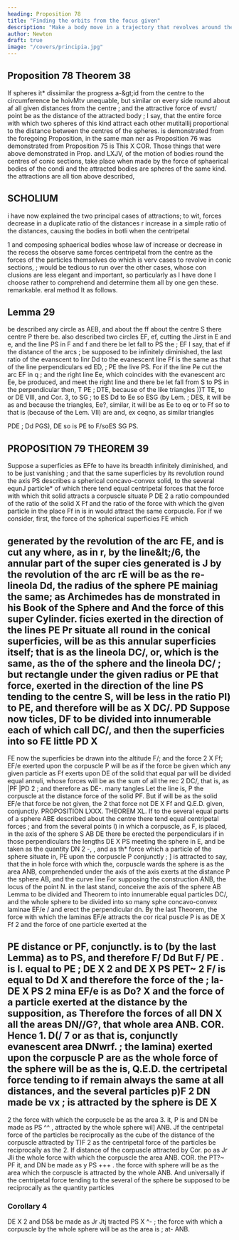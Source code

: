 ```yaml
---
heading: Proposition 78
title: "Finding the orbits from the focus given"
description: "Make a body move in a trajectory that revolves around the center of force in the same way as another body in the same trajectory at rest"
author: Newton
draft: true
image: "/covers/principia.jpg"
---
```



## Proposition 78 Theorem 38

If spheres
it*
dissimilar
the progress
a-&amp;gt;id
from
the centre to the circumference be hoivMtv
unequable, but similar on every side round about af all
given distances from the centre ; and the attractive force of evsrt/
point be as the distance of the attracted body ; I say, that the entire
force with which two spheres of this kind attract each other mutitallij
proportional to the distance between the centres of the spheres.
is demonstrated from the
foregoing Proposition, in the same man
ner as Proposition 76 was demonstrated from Proposition 75 is
This
X
COR. Those things that were above demonstrated in Prop.
and LXJV,
of the motion of bodies round the centres of conic sections, take place when
made by the force of sphaerical bodies of the condi
and the attracted bodies are spheres of the same kind.
the attractions are
all
tion above described,

## SCHOLIUM

i
have now explained the two principal cases of attractions;
to wit,
forces decrease in a duplicate ratio of the distances
r increase in a simple ratio of the distances,
causing the bodies in botli
when the centripetal

1
and composing sphaerical bodies whose
law of increase or decrease in the recess
the
observe
same
forces
centripetal
from the centre as the forces of the particles themselves do which is verv
cases to revolve in conic sections,
;
would be tedious to run over the other cases, whose con
clusions are less elegant and important, so particularly as I have done
I choose rather to comprehend and determine them all by one gen
these.
remarkable.
eral
method
It
as follows.

## Lemma 29

be described any circle as AEB, and about the
ff about the centre S there
centre P there be. also described two circles EF, ef, cutting the Jirst in
E and e, and the line PS in F and f and there be let fall to PS the
;
EF
I say, that
ef
if the distance of the arcs
;
be supposed to be infinitely diminished, the last ratio of the evanscent
to
linr Dd to the evanescent line Ff is the same as that of the line
perpendiculars
ed
ED,
;
PE
the live PS.
For
if
the line Pe cut the arc
EF
in q
;
and the right line Ee, which
coincides with the evanescent arc Ee, be produced, and meet the right line
and there be let fall from S to
PS in
the perpendicular
then,
T
PE
;
DTE,
because of the like triangles
))T
TE,
to
or
DE
VIII, and Cor. 3,
to
SG
;
to
ES
Dd to Ee so
ESG (by Lem.
;
DES,
it
will be as
and because the
triangles, Ee?,
similar, it will be as Ee to eq or
to Ff so
to
that is (because of the
Lem. VII) are
and, ex ceqno, as
similar triangles

PDE
;
Dd
PGS),
DE
so is
PE
to
F/soES
SG
PS.

## PROPOSITION 79 THEOREM 39

Suppose a superficies as EFfe to have its breadth infinitely diminished, and to be just vanishing ; and that the same superficies by its revolution round the axis PS describes a spherical concavo-convex solid, to the several equnJ particle* of which there tend equal centripetal forces that the force with which thit solid attracts a corpuscle situate 
P
DE
2
a ratio compounded of the ratio of the solid
X Ff and
the ratio of the force with which the given particle in the place Ff
in
is in
would attract the same corpuscle.
For if we consider, first, the force of
the spherical superficies
FE which

generated by the revolution of the arc FE,
and is cut any where, as in r, by the line&amp;lt;/6,
the annular part of the super cies generated
is
J
by the revolution of the arc rE will be as the
re-
lineola Dd, the radius of the sphere
PE
mainiag the same; as Archimedes has de
monstrated in his Book of the Sphere and
And the force of this super
Cylinder.
ficies exerted in the direction of the lines PE
Pr
situate all round in the conical superficies, will be as this annular
superficies itself; that is as the lineola DC/, or, which is the same, as the
of the sphere and the lineola DC/ ; but
rectangle under the given radius
or
PE
that force, exerted in the direction of the line PS tending to the centre S,
will be less in the ratio PI) to PE, and therefore will be as
X DC/.
PD
Suppose now
ticles,
DF
to be divided into
innumerable
each of which call DC/, and then the superficies
into so
FE
little
PD X
-
FE
now
the superficies
be drawn into the altitude F/; and the force
2
X Ff;
EF/e exerted upon the corpuscle P will be as
if the force be given which any given particle as Ff exerts upon
DE
of the solid
that
equal par
will be divided
equal annuli, whose forces will be as the sum of all the rec
2
DC/, that is, as |PF
|PD 2 ; and therefore as DE-.
many
tangles
Let
the line
is,
P
the corpuscle
at the distance
force of the solid
PF.
But
if
will be as the solid
EF/e
that force be not given, the
2
that force not
DE X Ff and
Q.E.D.
given, conjunctly.
PROPOSITION LXXX. THEOREM XL.
If
to the several
equal parts of a sphere
ABE
described about the centre
there tend equal centripetal forces ; and from the several points I)
in which a corpuscle, as F, is placed,
in the axis of the sphere
S
AB
DE
there be erected the perpendiculars
if in those perpendiculars the lengths
DE X PS
meeting the sphere in E, and
be taken as the quantity
DN
2
-,
,
and as
th* force
which a particle of the sphere situate
in,
PE
upon the corpuscle P conjunctly ; ]
is attracted to
say, that the in hole force with which the, corpuscle
wards the sphere is as the area ANB, comprehended under the axis of
the axis exerts at the distance
P
the sphere
AB, and
the curve line
For supposing the construction
ANB,
the locus of the point N.
in the last
stand, conceive the axis of the sphere
AB
Lemma
to be divided
and Theorem
to
into innumerable
equal particles DC/, and the whole sphere to be divided into so many sphe
concavo-convex laminae EF/e / and erect the perpendicular dn. By
the last Theorem, the force with which the laminas EF/e attracts the cor
rical
puscle
P
is
as
DE X Ff
2
and the force of one particle exerted at the

PE
distance
or PF, conjunctly.
is to
(by the last Lemma)
as
to PS, and therefore F/
Dd
But
F/
PE
.
is
I.
equal to
PE
;
DE X
2
and
DE X PS
PET~
2
F/ is
equal to
Dd X
and therefore the force of the
;
la-
DE X PS
2
mina EF/e is as Do? X
and the force of a particle exerted at the distance
by the supposition, as
Therefore the forces of
all
DN X
all
the areas DN//G?, that
whole area ANB.
COR. Hence
1.
D(/
7
or
as
that is,
conjunctly
evanescent area DNwrf.
;
the lamina) exerted upon the corpuscle P are as
the whole force of the sphere will be as the
is,
Q.E.D.
the certripetal force tending to
if
remain always the same at
all distances,
and
the several particles
p)F 2
DN
made
be
vx
;
is
attracted by the sphere
is
DE
X
-
2
the force with which the corpuscle
be as the area
3.
it,
P is
and
DN
be
made
as
PS
^^
,
attracted by the whole sphere wil]
ANB.
Jf the centripetal force
of the particles be reciprocally as the
cube of the distance of the corpuscle attracted by
T)F 2
as
the centripetal force of the particles be reciprocally as the
2. If
distance of the corpuscle attracted by
Cor.
po
as
Jr Jli
the whole force with which the corpuscle
the area ANB.
COR.
the
PT?~
PF
it,
and
DN
be
made
as
y PS
+++
.
the force with
sphere will be as the area
which the corpuscle
is
attracted by the whole
ANB.
And
universally if the centripetal force tending to the several
of
the
sphere be supposed to be reciprocally as the quantity
particles

### Corollary 4 

DE X
2
and D5& be made as
Jr Jtj
tracted
PS
X ^-
;
the force with which a corpuscle
by the whole sphere will be as the area
is
;
at-
ANB.
